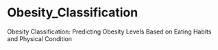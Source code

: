 # Obesity_Classification
Obesity Classification: Predicting Obesity Levels Based on Eating Habits and Physical Condition

